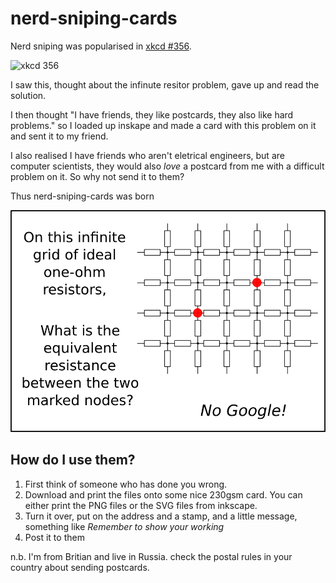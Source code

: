 nerd-sniping-cards
==================

Nerd sniping was popularised in [xkcd #356](http://xkcd.com/356/). 

![xkcd 356](http://imgs.xkcd.com/comics/nerd_sniping.png)

I saw this, thought about the infinute resitor problem, gave up and read the solution.

I then thought "I have friends, they like postcards, they also like hard problems." so I loaded up inskape and made a card with this problem on it and sent it to my friend.

I also realised I have friends who aren't eletrical engineers, but are computer scientists, they would also *love* a postcard from me with a difficult problem on it. So why not send it to them?

Thus nerd-sniping-cards was born

![First card](1.png)

## How do I use them?

1. First think of someone who has done you wrong.
2. Download and print the files onto some nice 230gsm card. You can either print the PNG files or the SVG files from inkscape.
3. Turn it over, put on the address and a stamp, and a little message, something like _Remember to show your working_
4. Post it to them

n.b. I'm from Britian and live in Russia. check the postal rules in your country about sending postcards.
